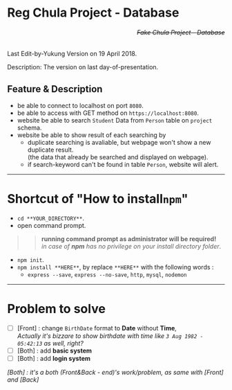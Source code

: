 # Reg Chula Project - Database 
###### ~~<p align='right'>Fake Chula Project - Database</p>~~ 
 
 
Last Edit-by-Yukung Version on 19 April 2018.
 
Description: The version on last day-of-presentation.

## Feature & Description
 * be able to connect to localhost on port `8080`.
 * be able to access with GET method on `https://localhost:8080`.
 * website be able to search `Student` Data from `Person` table on `project` schema.
 * website be able to show result of each searching by
    * duplicate searching is avaliable, but webpage won't show a new duplicate result.<br>
    (the data that already be searched and displayed on webpage).
    * if search-keyword can't be found in table `Person`, website will alert.
- - - -
# Shortcut of "How to install`npm`"
 * `cd **YOUR_DIRECTORY**`.
 * open command prompt.<br>
 >> **running command prompt as administrator will be required!**<br>
  *in case of **npm** has no privilege on your install directory folder*.
 * `npm init`.
 * `npm install **HERE**`, by replace `**HERE**` with the following words :
    * `express --save`, `express --no-save`, `http`, `mysql`, `nodemon`  
- - - -
# Problem to solve
 - [ ] [Front] : change `BirthDate` format to **Date** without **Time**,<br>
 *Actually it's bizzare to show birthdate with time like `3 Aug 1982 - 05:42:13` as well, right?*
 - [ ] [Both] : add **basic system**
 - [ ] [Both] : add **login system**

*[Both] : it's a both (Front&Back - end)'s work/problem, as same with [Front] and [Back]*
